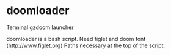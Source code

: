 # doomloader                                                                                                                           
Terminal gzdoom launcher

doomloader is a bash script. 
Need figlet and doom font (http://www.figlet.org)
Paths necessary at the top of the script.

